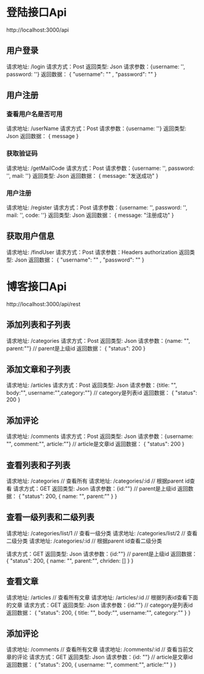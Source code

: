 # 登陆接口Api
http://localhost:3000/api
## 用户登录
请求地址: /login
请求方式：Post
返回类型: Json
请求参数：{username: '', password: ''}
返回数据： {
    "username": "" , 
    "password": ""
}

## 用户注册

### 查看用户名是否可用
请求地址: /userName
请求方式：Post
请求参数：{username: ''}
返回类型: Json
返回数据： {
    message
}

### 获取验证码
请求地址: /getMailCode
请求方式：Post
请求参数：{username: '', password: '', mail: ''}
返回类型: Json
返回数据： {
    message: "发送成功"
}

### 用户注册
请求地址: /register
请求方式：Post
请求参数：{username: '', password: '', mail: '', code: ''}
返回类型: Json
返回数据： {
   message: "注册成功"
}

## 获取用户信息
请求地址: /findUser
请求方式：Post
请求参数：Headers authorization
返回类型: Json
返回数据：  {
    "username": "" , 
    "password": ""
}

# 博客接口Api
http://localhost:3000/api/rest
## 添加列表和子列表
请求地址: /categories
请求方式：Post
返回类型: Json
请求参数：{name: "", parent:""} // parent是上级id
返回数据： {
    "status": 200
}

## 添加文章和子列表
请求地址: /articles
请求方式：Post
返回类型: Json
请求参数：{title: "", body:"", username:"",category:""} // category是列表id
返回数据： {
    "status": 200
}

## 添加评论
请求地址: /comments
请求方式：Post
返回类型: Json
请求参数：{username: "", comment:"", article:""} // article是文章id
返回数据： {
    "status": 200
}

## 查看列表和子列表
请求地址: /categories // 查看所有
请求地址: /categories/:id // 根据parent id查看
请求方式：GET
返回类型: Json
请求参数：{id:""} // parent是上级id
返回数据： {
    "status": 200,
    {
        name: "", 
        parent:""
    }
}

## 查看一级列表和二级列表
请求地址: /categories/list/1 // 查看一级分类
请求地址: /categories/list/2 // 查看二级分类
请求地址: /categories/:id // 根据parent id查看二级分类

请求方式：GET
返回类型: Json
请求参数：{id:""} // parent是上级id
返回数据： {
    "status": 200,
    {
        name: "", 
        parent:"",
        chriden: []
    }
}

## 查看文章
请求地址: /articles // 查看所有文章
请求地址: /articles/:id // 根据列表id查看下面的文章
请求方式：GET
返回类型: Json
请求参数：{id:""} // category是列表id
返回数据： {
    "status": 200,
    {
        title: "", 
        body:"", 
        username:"",
        category:""
    }
}

## 添加评论
请求地址: /comments // 查看所有文章
请求地址: /comments/:id // 查看当前文章的评论
请求方式：GET
返回类型: Json
请求参数：{id: ""} // article是文章id
返回数据： {
    "status": 200,
    {
        username: "", comment:"", article:""
    }
}